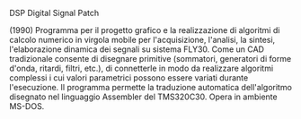 DSP Digital Signal Patch

(1990) Programma per il progetto grafico e la realizzazione di algoritmi di calcolo numerico in virgola mobile per l'acquisizione, l'analisi, la sintesi, l'elaborazione dinamica dei segnali su sistema FLY30.
Come un CAD tradizionale consente di disegnare primitive (sommatori, generatori di forme d'onda, ritardi, filtri, etc.), di connetterle in modo da realizzare algoritmi complessi i cui valori parametrici possono essere variati durante l'esecuzione.
Il programma permette la traduzione automatica dell'algoritmo disegnato nel linguaggio Assembler del TMS320C30. Opera in ambiente MS-DOS.
